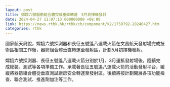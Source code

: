 ```yaml
---
layout: post
title: 嫦娥六號器箭組合體完成垂直轉運　5月初擇機發射
date: 2024-04-27 11:07:13.000000000 +08:00
link: https://news.rthk.hk/rthk/ch/component/k2/1750792-20240427.htm
categories: rthk
---
```


國家航天局說，嫦娥六號探測器和長征五號遙八運載火箭在文昌航天發射場完成技術區相關工作後，器箭組合體垂直轉運至發射區，計劃5月初擇機發射。

嫦娥六號探測器、長征五號遙八運載火箭分別於1月、3月運抵發射場後，陸續完成總裝、測試等各項準備工作。承載著長征五號遙八運載火箭的活動發射平台，緩緩將器箭組合體從垂直測試廠房安全轉運至發射區。後續將按計劃開展各項功能檢查、聯合測試、推進劑加注等工作。

